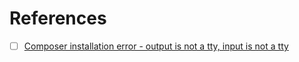 



# References

- [ ] [Composer installation error - output is not a tty, input is not a tty](https://stackoverflow.com/questions/33622087/composer-installation-error-output-is-not-a-tty-input-is-not-a-tty)
